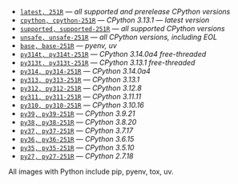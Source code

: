 * [`latest, 251R`](https://github.com/makukha/multipython/blob/v251R/Dockerfile) — *all supported and prerelease CPython versions*
* [`cpython, cpython-251R`](https://github.com/makukha/multipython/blob/v251R/Dockerfile) — *CPython 3.13.1 — latest version*
* [`supported, supported-251R`](https://github.com/makukha/multipython/blob/v251R/Dockerfile) — *all supported CPython versions*
* [`unsafe, unsafe-251R`](https://github.com/makukha/multipython/blob/v251R/Dockerfile) — *all CPython versions, including EOL*
* [`base, base-251R`](https://github.com/makukha/multipython/blob/v251R/Dockerfile) — *pyenv, uv*
* [`py314t, py314t-251R`](https://github.com/makukha/multipython/blob/v251R/Dockerfile) — *CPython 3.14.0a4 free-threaded*
* [`py313t, py313t-251R`](https://github.com/makukha/multipython/blob/v251R/Dockerfile) — *CPython 3.13.1 free-threaded*
* [`py314, py314-251R`](https://github.com/makukha/multipython/blob/v251R/Dockerfile) — *CPython 3.14.0a4*
* [`py313, py313-251R`](https://github.com/makukha/multipython/blob/v251R/Dockerfile) — *CPython 3.13.1*
* [`py312, py312-251R`](https://github.com/makukha/multipython/blob/v251R/Dockerfile) — *CPython 3.12.8*
* [`py311, py311-251R`](https://github.com/makukha/multipython/blob/v251R/Dockerfile) — *CPython 3.11.11*
* [`py310, py310-251R`](https://github.com/makukha/multipython/blob/v251R/Dockerfile) — *CPython 3.10.16*
* [`py39, py39-251R`](https://github.com/makukha/multipython/blob/v251R/Dockerfile) — *CPython 3.9.21*
* [`py38, py38-251R`](https://github.com/makukha/multipython/blob/v251R/Dockerfile) — *CPython 3.8.20*
* [`py37, py37-251R`](https://github.com/makukha/multipython/blob/v251R/Dockerfile) — *CPython 3.7.17*
* [`py36, py36-251R`](https://github.com/makukha/multipython/blob/v251R/Dockerfile) — *CPython 3.6.15*
* [`py35, py35-251R`](https://github.com/makukha/multipython/blob/v251R/Dockerfile) — *CPython 3.5.10*
* [`py27, py27-251R`](https://github.co-m/makukha/multipython/blob/v251R/Dockerfile) — *CPython 2.7.18*

All images with Python include pip, pyenv, tox, uv.
